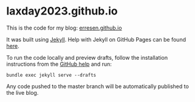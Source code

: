 # laxday2023.github.io

This is the code for my blog: [erresen.github.io](https://erresen.github.io)

It was built using [Jekyll](http://jekyllrb.com/). Help with Jekyll on GitHub Pages can be found [here](https://help.github.com/articles/using-jekyll-with-pages/).

To run the code locally and preview drafts, follow the installation instructions from the [GitHub help](https://help.github.com/articles/using-jekyll-with-pages/) and run:

```
bundle exec jekyll serve --drafts
``` 

Any code pushed to the master branch will be automatically published to the live blog.
